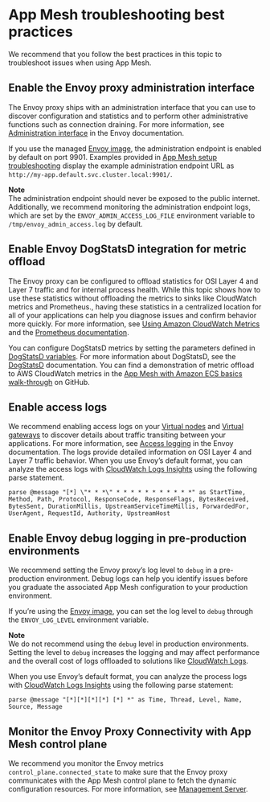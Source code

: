 # App Mesh troubleshooting best practices<a name="troubleshooting-best-practices"></a>

We recommend that you follow the best practices in this topic to troubleshoot issues when using App Mesh\.

## Enable the Envoy proxy administration interface<a name="ts-bp-enable-proxy-admin-interface"></a>

The Envoy proxy ships with an administration interface that you can use to discover configuration and statistics and to perform other administrative functions such as connection draining\. For more information, see [Administration interface](https://www.envoyproxy.io/docs/envoy/latest/operations/admin) in the Envoy documentation\.

If you use the managed [Envoy image](envoy.md), the administration endpoint is enabled by default on port 9901\. Examples provided in [App Mesh setup troubleshooting](troubleshooting-setup.md) display the example administration endpoint URL as `http://my-app.default.svc.cluster.local:9901/`\. 

**Note**  
The administration endpoint should never be exposed to the public internet\. Additionally, we recommend monitoring the administration endpoint logs, which are set by the `ENVOY_ADMIN_ACCESS_LOG_FILE` environment variable to `/tmp/envoy_admin_access.log` by default\. 

## Enable Envoy DogStatsD integration for metric offload<a name="ts-bp-enable-envoy-statsd-integration"></a>

The Envoy proxy can be configured to offload statistics for OSI Layer 4 and Layer 7 traffic and for internal process health\. While this topic shows how to use these statistics without offloading the metrics to sinks like CloudWatch metrics and Prometheus\., having these statistics in a centralized location for all of your applications can help you diagnose issues and confirm behavior more quickly\. For more information, see [Using Amazon CloudWatch Metrics](https://docs.aws.amazon.com/AmazonCloudWatch/latest/monitoring/working_with_metrics.html) and the [Prometheus documentation](https://prometheus.io/docs/introduction/overview/)\. 

You can configure DogStatsD metrics by setting the parameters defined in [DogStatsD variables](envoy-config.md#envoy-dogstatsd-config)\. For more information about DogStatsD, see the [DogStatsD](https://docs.datadoghq.com/developers/dogstatsd/?tab=hostagent) documentation\. You can find a demonstration of metric offload to AWS CloudWatch metrics in the [App Mesh with Amazon ECS basics walk\-through](https://github.com/aws/aws-app-mesh-examples/tree/main/walkthroughs/howto-ecs-basics) on GitHub\.

## Enable access logs<a name="ts-bp-enable-access-logs"></a>

We recommend enabling access logs on your [Virtual nodes](virtual_nodes.md) and [Virtual gateways](virtual_gateways.md) to discover details about traffic transiting between your applications\. For more information, see [Access logging](https://www.envoyproxy.io/docs/envoy/latest/intro/arch_overview/observability/access_logging) in the Envoy documentation\. The logs provide detailed information on OSI Layer 4 and Layer 7 traffic behavior\. When you use Envoy’s default format, you can analyze the access logs with [CloudWatch Logs Insights](https://docs.aws.amazon.com/AmazonCloudWatch/latest/logs/AnalyzingLogData.html) using the following parse statement\.

```
parse @message "[*] \"* * *\" * * * * * * * * * * *" as StartTime, Method, Path, Protocol, ResponseCode, ResponseFlags, BytesReceived, BytesSent, DurationMillis, UpstreamServiceTimeMillis, ForwardedFor, UserAgent, RequestId, Authority, UpstreamHost
```

## Enable Envoy debug logging in pre\-production environments<a name="ts-bp-enable-envoy-debug-logging"></a>

We recommend setting the Envoy proxy’s log level to `debug` in a pre\-production environment\. Debug logs can help you identify issues before you graduate the associated App Mesh configuration to your production environment\. 

If you’re using the [Envoy image](envoy.md), you can set the log level to `debug` through the `ENVOY_LOG_LEVEL` environment variable\. 

**Note**  
We do not recommend using the `debug` level in production environments\. Setting the level to `debug` increases the logging and may affect performance and the overall cost of logs offloaded to solutions like [CloudWatch Logs](https://docs.aws.amazon.com/AmazonCloudWatch/latest/logs/WhatIsCloudWatchLogs.html)\. 

When you use Envoy’s default format, you can analyze the process logs with [CloudWatch Logs Insights](https://docs.aws.amazon.com/AmazonCloudWatch/latest/logs/AnalyzingLogData.html) using the following parse statement: 

```
parse @message "[*][*][*][*] [*] *" as Time, Thread, Level, Name, Source, Message
```

## Monitor the Envoy Proxy Connectivity with App Mesh control plane<a name="ts-bp-enable-envoy-control-plane-connected-state"></a>

We recommend you monitor the Envoy metrics `control_plane.connected_state` to make sure that the Envoy proxy communicates with the App Mesh control plane to fetch the dynamic configuration resources\. For more information, see [Management Server](https://www.envoyproxy.io/docs/envoy/latest/configuration/overview/mgmt_server.html)\.